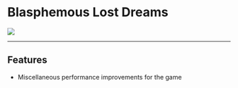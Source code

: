 # Blasphemous Lost Dreams

<img src="https://img.shields.io/github/downloads/BrandenEK/Blasphemous.LostDreams/total?color=39B7C6&style=for-the-badge">

---

## Features
- Miscellaneous performance improvements for the game

